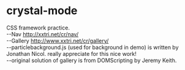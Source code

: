 # crystal-mode
CSS framework practice.<br />
--Nav http://xxtri.net/cr/nav/<br />
--Gallery http://www.xxtri.net/cr/gallery/<br />
--particlebackground.js (used for background in demo) is written by  Jonathan Nicol. really appreciate for this nice work!<br />
--original solution of gallery is from DOMScripting by Jeremy Keith.
